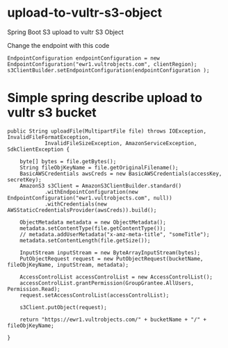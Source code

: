 # upload-to-vultr-s3-object
Spring Boot S3 upload to vultr S3 Object

Change the endpoint with this code

	EndpointConfiguration endpointConfiguration = new EndpointConfiguration("ewr1.vultrobjects.com", clientRegion);
	s3ClientBuilder.setEndpointConfiguration(endpointConfiguration );


# Simple spring describe upload to vultr s3 bucket
```
public String uploadFile(MultipartFile file) throws IOException, InvalidFileFormatException,
			InvalidFileSizeException, AmazonServiceException, SdkClientException {

	byte[] bytes = file.getBytes();
	String fileObjKeyName = file.getOriginalFilename();
	BasicAWSCredentials awsCreds = new BasicAWSCredentials(accessKey, secretKey);
	AmazonS3 s3Client = AmazonS3ClientBuilder.standard()
			.withEndpointConfiguration(new EndpointConfiguration("ewr1.vultrobjects.com", null))
			.withCredentials(new AWSStaticCredentialsProvider(awsCreds)).build();

	ObjectMetadata metadata = new ObjectMetadata();
	metadata.setContentType(file.getContentType());
	// metadata.addUserMetadata("x-amz-meta-title", "someTitle");
	metadata.setContentLength(file.getSize());

	InputStream inputStream = new ByteArrayInputStream(bytes);
	PutObjectRequest request = new PutObjectRequest(bucketName, fileObjKeyName, inputStream, metadata);

	AccessControlList accessControlList = new AccessControlList();
	accessControlList.grantPermission(GroupGrantee.AllUsers, Permission.Read);
	request.setAccessControlList(accessControlList);

	s3Client.putObject(request);

	return "https://ewr1.vultrobjects.com/" + bucketName + "/" + fileObjKeyName;

}
```
